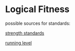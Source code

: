 # Logical Fitness

possible sources for standards:

[strength standards](https://strengthlevel.com/strength-standards)

[running level](https://runninglevel.com/)